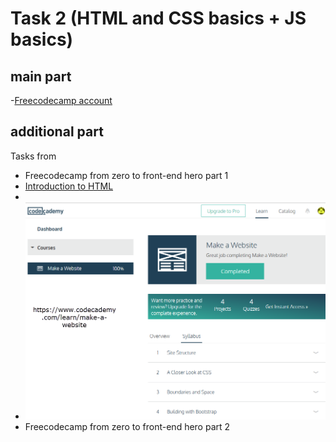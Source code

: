 # Task 2 (HTML and CSS basics + JS basics)
## main part
-[Freecodecamp account](https://www.freecodecamp.com/m-vv)



## additional part
 Tasks from
 - Freecodecamp from zero to front-end hero part 1
  - [Introduction to HTML](https://developer.mozilla.org/en-US/docs/Web/Guide/HTML/Introduction)
  - []()
  - ![](CodeAcademyMakeASite_finished.png)
 - Freecodecamp from zero to front-end hero part 2
